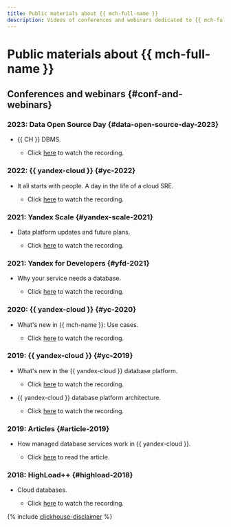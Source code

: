 ```yaml
---
title: Public materials about {{ mch-full-name }}
description: Videos of conferences and webinars dedicated to {{ mch-full-name }}.
---
```


# Public materials about {{ mch-full-name }}

## Conferences and webinars {#conf-and-webinars}

### 2023: Data Open Source Day {#data-open-source-day-2023}

* {{ CH }} DBMS.

  * Click [here](https://www.youtube.com/live/aXflVfvoLdU?feature=share&t=15670) to watch the recording.

### 2022: {{ yandex-cloud }} {#yc-2022}

* It all starts with people. A day in the life of a cloud SRE.

  * Click [here](https://www.youtube.com/watch?v=8YwepbGf1WM) to watch the recording.

### 2021: Yandex Scale {#yandex-scale-2021}

* Data platform updates and future plans.

  * Click [here](https://www.youtube.com/watch?v=34azYnDBiYY) to watch the recording.

### 2021: Yandex for Developers {#yfd-2021}

* Why your service needs a database.

  * Click [here](https://www.youtube.com/watch?v=cddm8I0UgjU) to watch the recording.

### 2020: {{ yandex-cloud }} {#yc-2020}

* What's new in {{ mch-name }}: Use cases.

  * Click [here](https://www.youtube.com/watch?v=kt0beqON9A0) to watch the recording.

### 2019: {{ yandex-cloud }} {#yc-2019}

* What's new in the {{ yandex-cloud }} database platform.

  * Click [here](https://www.youtube.com/watch?v=5OcUo3J4Wdc) to watch the recording.

* {{ yandex-cloud }} database platform architecture.

  * Click [here](https://www.youtube.com/watch?v=Cwdg425a_cw) to watch the recording.

### 2019: Articles {#article-2019}

* How managed database services work in {{ yandex-cloud }}.

  * Click [here](https://habr.com/ru/companies/yandex/articles/477860/) to read the article.

### 2018: HighLoad++ {#highload-2018}

* Cloud databases.

  * Click [here](https://www.youtube.com/watch?v=xyMN1EA9p5Y) to watch the recording.

{% include [clickhouse-disclaimer](../_includes/clickhouse-disclaimer.md) %}
